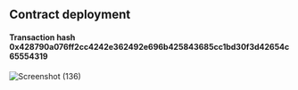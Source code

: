 ## Contract deployment
#### Transaction hash 0x428790a076ff2cc4242e362492e696b425843685cc1bd30f3d42654c65554319
![Screenshot (136)](https://github.com/user-attachments/assets/7812319c-87e9-4725-bc64-03bab20082f5)
